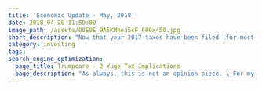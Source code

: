 ```yaml
---
title: 'Economic Update - May, 2018'
date: 2018-04-20 11:50:00
image_path: /assets/00E0E_9A5KMhea5sF_600x450.jpg
short_description: "Now that your 2017 taxes have been filed (for most of us!), let’s dig in to see what 2018 has in store.\_ The new Tax Cuts and Jobs Act went into effect December 31, 2017.\_ Let’s look at the key changes (good and bad) and how we should tax plan."
category: investing
tags:
search_engine_optimization:
  page_title: Trumpcare - 2 Yuge Tax Implications
  page_description: "As always, this is not an opinion piece. \_For my full stance on the Better Care Act (BCRA) you'll have to wait for my exclusive Rachel Maddow interview airing soon. \_For now, we can look at the tax implications if the current BCRA is passed through the senate."
---
```

